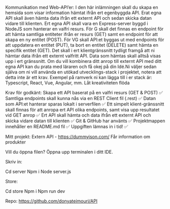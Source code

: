 Kommunikation med Web-API’er:
I den här inlämningen skall du skapa en hemsida som visar information hämtat ifrån ert egenbyggda API. Erat egna API skall även hämta data ifrån ett externt API och sedan skicka datan vidare till klienten. Ert egna API skall vara en Express-server byggd i NodeJS som hanterar en valfri resurs. För G skall det finnas en endpoint för att hämta samtliga entiteter ifrån er resurs (GET) samt en endpoint för att skapa en ny entitet (POST). För VG skall API:et byggas ut med endpoints för att uppdatera en entitet (PUT), ta bort en entitet (DELETE) samt hämta en specifik entitet (GET). Det skall i ert klientgränssnitt tydligt framgå att ni hämtar data ifrån ett externt valfritt API. Data som hämtas skall alltså visas upp i ert gränssnitt. Om du vill kombinera ditt anrop till externt API med ditt egna API kan du prata med läraren och få okej på din Idé.Ni väljer sedan själva om ni vill använda en utökad utvecklings-stack i projektet, notera att detta inte är ett krav. Exempel på ramverk ni kan lägga till i er stack är: Typescript, React, Vue, Angular, mm. Låt kreativiteten flöda

Krav för godkänt:
Skapa ett API baserat på en valfri resurs (GET & POST) ✅
Samtliga endpoints skall kunna nås via en REST Client fil (.rest) ✅
Datan som API:et hanterar sparas lokalt i serverfilen ✅
Ett simpelt klient-gränssnitt skall finnas för att anropa ert API olika endpoints, samt visa upp resultatet vid GET anrop ✅
Ert API skall hämta och data ifrån ett externt API och skicka vidare datan till klienten ✅
Git & GitHub har använts ✅
Projektmappen innehåller en README.md fil ✅
Uppgiften lämnas in i tid! ✅

Mitt projekt:
Extern API - https://dummyjson.com/
Får information om produkter

Vill du öppna filen?
Öppna upp terminalen i ditt IDE.

Skriv in:

Cd server
Npm i
Node server.js

Store:

Cd store
Npm i
Npm run dev

Repo: https://github.com/donyateimouri/API
